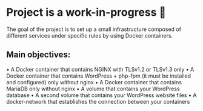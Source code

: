 # Project is a work-in-progress 🔨

The goal of the project is to set up a small infrastructure composed of different services under specific rules by using Docker containers.

## Main objectives:
• A Docker container that contains NGINX with TLSv1.2 or TLSv1.3 only
• A Docker container that contains WordPress + php-fpm (it must be installed and
  configured) only without nginx
• A Docker container that contains MariaDB only without nginx
• A volume that contains your WordPress database
• A second volume that contains your WordPress website files
• A docker-network that establishes the connection between your containers
